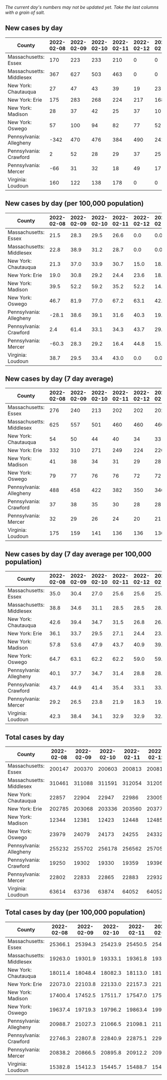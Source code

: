 _The current day's numbers may not be updated yet. Take the last columns with a grain of salt._
## New cases by day

| County | 2022-02-08 | 2022-02-09 | 2022-02-10 | 2022-02-11 | 2022-02-12 | 2022-02-13 | 2022-02-14 |
| --- | --- | --- | --- | --- | --- | --- | --- |
| Massachusetts: Essex | 170 | 223 | 233 | 210 | 0 | 0 | 309 |
| Massachusetts: Middlesex | 367 | 627 | 503 | 463 | 0 | 0 | 811 |
| New York: Chautauqua | 27 | 47 | 43 | 39 | 19 | 23 | 17 |
| New York: Erie | 175 | 283 | 268 | 224 | 217 | 168 | 127 |
| New York: Madison | 28 | 37 | 42 | 25 | 37 | 10 | 14 |
| New York: Oswego | 57 | 100 | 94 | 82 | 77 | 52 | 39 |
| Pennsylvania: Allegheny | -342 | 470 | 476 | 384 | 490 | 241 | 301 |
| Pennsylvania: Crawford | 2 | 52 | 28 | 29 | 37 | 25 | 20 |
| Pennsylvania: Mercer | -66 | 31 | 32 | 18 | 49 | 17 | 16 |
| Virginia: Loudoun | 160 | 122 | 138 | 178 | 0 | 0 | 272 |

## New cases by day (per 100,000 population)

| County | 2022-02-08 | 2022-02-09 | 2022-02-10 | 2022-02-11 | 2022-02-12 | 2022-02-13 | 2022-02-14 |
| --- | --- | --- | --- | --- | --- | --- | --- |
| Massachusetts: Essex | 21.5 | 28.3 | 29.5 | 26.6 | 0.0 | 0.0 | 39.2 |
| Massachusetts: Middlesex | 22.8 | 38.9 | 31.2 | 28.7 | 0.0 | 0.0 | 50.3 |
| New York: Chautauqua | 21.3 | 37.0 | 33.9 | 30.7 | 15.0 | 18.1 | 13.4 |
| New York: Erie | 19.0 | 30.8 | 29.2 | 24.4 | 23.6 | 18.3 | 13.8 |
| New York: Madison | 39.5 | 52.2 | 59.2 | 35.2 | 52.2 | 14.1 | 19.7 |
| New York: Oswego | 46.7 | 81.9 | 77.0 | 67.2 | 63.1 | 42.6 | 31.9 |
| Pennsylvania: Allegheny | -28.1 | 38.6 | 39.1 | 31.6 | 40.3 | 19.8 | 24.8 |
| Pennsylvania: Crawford | 2.4 | 61.4 | 33.1 | 34.3 | 43.7 | 29.5 | 23.6 |
| Pennsylvania: Mercer | -60.3 | 28.3 | 29.2 | 16.4 | 44.8 | 15.5 | 14.6 |
| Virginia: Loudoun | 38.7 | 29.5 | 33.4 | 43.0 | 0.0 | 0.0 | 65.8 |

## New cases by day (7 day average)

| County | 2022-02-08 | 2022-02-09 | 2022-02-10 | 2022-02-11 | 2022-02-12 | 2022-02-13 | 2022-02-14 |
| --- | --- | --- | --- | --- | --- | --- | --- |
| Massachusetts: Essex | 276 | 240 | 213 | 202 | 202 | 202 | 164 |
| Massachusetts: Middlesex | 625 | 557 | 501 | 460 | 460 | 460 | 396 |
| New York: Chautauqua | 54 | 50 | 44 | 40 | 34 | 33 | 31 |
| New York: Erie | 332 | 310 | 271 | 249 | 224 | 220 | 209 |
| New York: Madison | 41 | 38 | 34 | 31 | 29 | 28 | 28 |
| New York: Oswego | 79 | 77 | 76 | 76 | 72 | 72 | 72 |
| Pennsylvania: Allegheny | 488 | 458 | 422 | 382 | 350 | 346 | 289 |
| Pennsylvania: Crawford | 37 | 38 | 35 | 30 | 28 | 28 | 28 |
| Pennsylvania: Mercer | 32 | 29 | 26 | 24 | 20 | 21 | 14 |
| Virginia: Loudoun | 175 | 159 | 141 | 136 | 136 | 136 | 124 |

## New cases by day (7 day average per 100,000 population)

| County | 2022-02-08 | 2022-02-09 | 2022-02-10 | 2022-02-11 | 2022-02-12 | 2022-02-13 | 2022-02-14 |
| --- | --- | --- | --- | --- | --- | --- | --- |
| Massachusetts: Essex | 35.0 | 30.4 | 27.0 | 25.6 | 25.6 | 25.6 | 20.8 |
| Massachusetts: Middlesex | 38.8 | 34.6 | 31.1 | 28.5 | 28.5 | 28.5 | 24.6 |
| New York: Chautauqua | 42.6 | 39.4 | 34.7 | 31.5 | 26.8 | 26.0 | 24.4 |
| New York: Erie | 36.1 | 33.7 | 29.5 | 27.1 | 24.4 | 23.9 | 22.7 |
| New York: Madison | 57.8 | 53.6 | 47.9 | 43.7 | 40.9 | 39.5 | 39.5 |
| New York: Oswego | 64.7 | 63.1 | 62.2 | 62.2 | 59.0 | 59.0 | 59.0 |
| Pennsylvania: Allegheny | 40.1 | 37.7 | 34.7 | 31.4 | 28.8 | 28.5 | 23.8 |
| Pennsylvania: Crawford | 43.7 | 44.9 | 41.4 | 35.4 | 33.1 | 33.1 | 33.1 |
| Pennsylvania: Mercer | 29.2 | 26.5 | 23.8 | 21.9 | 18.3 | 19.2 | 12.8 |
| Virginia: Loudoun | 42.3 | 38.4 | 34.1 | 32.9 | 32.9 | 32.9 | 30.0 |

## Total cases by day

| County | 2022-02-08 | 2022-02-09 | 2022-02-10 | 2022-02-11 | 2022-02-12 | 2022-02-13 | 2022-02-14 |
| --- | --- | --- | --- | --- | --- | --- | --- |
| Massachusetts: Essex | 200147 | 200370 | 200603 | 200813 | 200813 | 200813 | 201122 |
| Massachusetts: Middlesex | 310461 | 311088 | 311591 | 312054 | 312054 | 312054 | 312865 |
| New York: Chautauqua | 22857 | 22904 | 22947 | 22986 | 23005 | 23028 | 23045 |
| New York: Erie | 202785 | 203068 | 203336 | 203560 | 203777 | 203945 | 204072 |
| New York: Madison | 12344 | 12381 | 12423 | 12448 | 12485 | 12495 | 12509 |
| New York: Oswego | 23979 | 24079 | 24173 | 24255 | 24332 | 24384 | 24423 |
| Pennsylvania: Allegheny | 255232 | 255702 | 256178 | 256562 | 257052 | 257293 | 257594 |
| Pennsylvania: Crawford | 19250 | 19302 | 19330 | 19359 | 19396 | 19421 | 19441 |
| Pennsylvania: Mercer | 22802 | 22833 | 22865 | 22883 | 22932 | 22949 | 22965 |
| Virginia: Loudoun | 63614 | 63736 | 63874 | 64052 | 64052 | 64052 | 64324 |

## Total cases by day (per 100,000 population)

| County | 2022-02-08 | 2022-02-09 | 2022-02-10 | 2022-02-11 | 2022-02-12 | 2022-02-13 | 2022-02-14 |
| --- | --- | --- | --- | --- | --- | --- | --- |
| Massachusetts: Essex | 25366.1 | 25394.3 | 25423.9 | 25450.5 | 25450.5 | 25450.5 | 25489.6 |
| Massachusetts: Middlesex | 19263.0 | 19301.9 | 19333.1 | 19361.8 | 19361.8 | 19361.8 | 19412.1 |
| New York: Chautauqua | 18011.4 | 18048.4 | 18082.3 | 18113.0 | 18128.0 | 18146.1 | 18159.5 |
| New York: Erie | 22073.0 | 22103.8 | 22133.0 | 22157.3 | 22181.0 | 22199.3 | 22213.1 |
| New York: Madison | 17400.4 | 17452.5 | 17511.7 | 17547.0 | 17599.1 | 17613.2 | 17633.0 |
| New York: Oswego | 19637.4 | 19719.3 | 19796.2 | 19863.4 | 19926.5 | 19969.0 | 20001.0 |
| Pennsylvania: Allegheny | 20988.7 | 21027.3 | 21066.5 | 21098.1 | 21138.4 | 21158.2 | 21182.9 |
| Pennsylvania: Crawford | 22746.3 | 22807.8 | 22840.9 | 22875.1 | 22918.9 | 22948.4 | 22972.0 |
| Pennsylvania: Mercer | 20838.2 | 20866.5 | 20895.8 | 20912.2 | 20957.0 | 20972.5 | 20987.2 |
| Virginia: Loudoun | 15382.8 | 15412.3 | 15445.7 | 15488.7 | 15488.7 | 15488.7 | 15554.5 |
